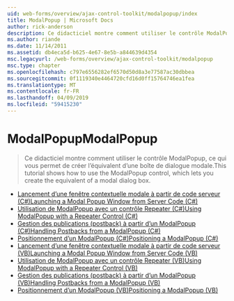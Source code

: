 ```yaml
---
uid: web-forms/overview/ajax-control-toolkit/modalpopup/index
title: ModalPopup | Microsoft Docs
author: rick-anderson
description: Ce didacticiel montre comment utiliser le contrôle ModalPopup, ce qui vous permet de créer l’équivalent d’une boîte de dialogue modale.
ms.author: riande
ms.date: 11/14/2011
ms.assetid: db4eca5d-b625-4e67-8e5b-a844639d4354
msc.legacyurl: /web-forms/overview/ajax-control-toolkit/modalpopup
msc.type: chapter
ms.openlocfilehash: c797e6556282ef6570d50d8a3e77587ac30dbbea
ms.sourcegitcommit: 0f1119340e4464720cfd16d0ff15764746ea1fea
ms.translationtype: MT
ms.contentlocale: fr-FR
ms.lasthandoff: 04/09/2019
ms.locfileid: "59415230"
---
```

# <a name="modalpopup"></a><span data-ttu-id="54d3a-103">ModalPopup</span><span class="sxs-lookup"><span data-stu-id="54d3a-103">ModalPopup</span></span>

> <span data-ttu-id="54d3a-104">Ce didacticiel montre comment utiliser le contrôle ModalPopup, ce qui vous permet de créer l’équivalent d’une boîte de dialogue modale.</span><span class="sxs-lookup"><span data-stu-id="54d3a-104">This tutorial shows how to use the ModalPopup control, which lets you create the equivalent of a modal dialog box.</span></span>


- [<span data-ttu-id="54d3a-105">Lancement d’une fenêtre contextuelle modale à partir de code serveur (C#)</span><span class="sxs-lookup"><span data-stu-id="54d3a-105">Launching a Modal Popup Window from Server Code (C#)</span></span>](launching-a-modal-popup-window-from-server-code-cs.md)
- [<span data-ttu-id="54d3a-106">Utilisation de ModalPopup avec un contrôle Repeater (C#)</span><span class="sxs-lookup"><span data-stu-id="54d3a-106">Using ModalPopup with a Repeater Control (C#)</span></span>](using-modalpopup-with-a-repeater-control-cs.md)
- [<span data-ttu-id="54d3a-107">Gestion des publications (postback) à partir d’un ModalPopup (C#)</span><span class="sxs-lookup"><span data-stu-id="54d3a-107">Handling Postbacks from a ModalPopup (C#)</span></span>](handling-postbacks-from-a-modalpopup-cs.md)
- [<span data-ttu-id="54d3a-108">Positionnement d’un ModalPopup (C#)</span><span class="sxs-lookup"><span data-stu-id="54d3a-108">Positioning a ModalPopup (C#)</span></span>](positioning-a-modalpopup-cs.md)
- [<span data-ttu-id="54d3a-109">Lancement d’une fenêtre contextuelle modale à partir de code serveur (VB)</span><span class="sxs-lookup"><span data-stu-id="54d3a-109">Launching a Modal Popup Window from Server Code (VB)</span></span>](launching-a-modal-popup-window-from-server-code-vb.md)
- [<span data-ttu-id="54d3a-110">Utilisation de ModalPopup avec un contrôle Repeater (VB)</span><span class="sxs-lookup"><span data-stu-id="54d3a-110">Using ModalPopup with a Repeater Control (VB)</span></span>](using-modalpopup-with-a-repeater-control-vb.md)
- [<span data-ttu-id="54d3a-111">Gestion des publications (postback) à partir d’un ModalPopup (VB)</span><span class="sxs-lookup"><span data-stu-id="54d3a-111">Handling Postbacks from a ModalPopup (VB)</span></span>](handling-postbacks-from-a-modalpopup-vb.md)
- [<span data-ttu-id="54d3a-112">Positionnement d’un ModalPopup (VB)</span><span class="sxs-lookup"><span data-stu-id="54d3a-112">Positioning a ModalPopup (VB)</span></span>](positioning-a-modalpopup-vb.md)
